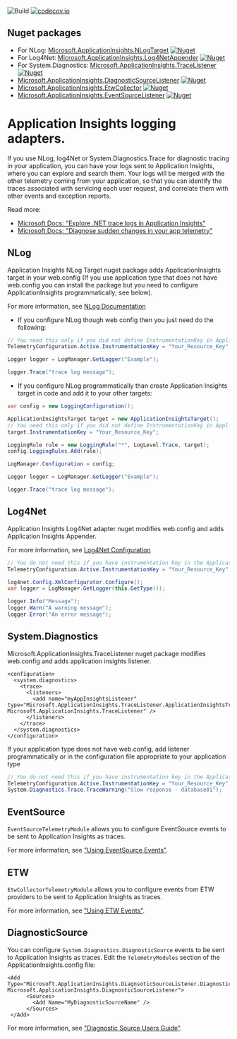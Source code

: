 ![Build](https://mseng.visualstudio.com/DefaultCollection/_apis/public/build/definitions/96a62c4a-58c2-4dbb-94b6-5979ebc7f2af/2637/badge) 
[![codecov.io](https://codecov.io/github/Microsoft/ApplicationInsights-dotnet-logging/coverage.svg?branch=develop)](https://codecov.io/github/Microsoft/ApplicationInsights-dotnet-logging?branch=develop)

## Nuget packages

- For NLog:
 [Microsoft.ApplicationInsights.NLogTarget](http://www.nuget.org/packages/Microsoft.ApplicationInsights.NLogTarget/)
[![Nuget](https://img.shields.io/nuget/vpre/Microsoft.ApplicationInsights.NLogTarget.svg)](https://www.nuget.org/packages/Microsoft.ApplicationInsights.NLogTarget/)
- For Log4Net: [Microsoft.ApplicationInsights.Log4NetAppender](http://www.nuget.org/packages/Microsoft.ApplicationInsights.Log4NetAppender/)
[![Nuget](https://img.shields.io/nuget/vpre/Microsoft.ApplicationInsights.Log4NetAppender.svg)](https://www.nuget.org/packages/Microsoft.ApplicationInsights.Log4NetAppender/)
- For System.Diagnostics: [Microsoft.ApplicationInsights.TraceListener](http://www.nuget.org/packages/Microsoft.ApplicationInsights.TraceListener/)
[![Nuget](https://img.shields.io/nuget/vpre/Microsoft.ApplicationInsights.TraceListener.svg)](https://www.nuget.org/packages/Microsoft.ApplicationInsights.TraceListener/)
- [Microsoft.ApplicationInsights.DiagnosticSourceListener](http://www.nuget.org/packages/Microsoft.ApplicationInsights.DiagnosticSourceListener/)
[![Nuget](https://img.shields.io/nuget/vpre/Microsoft.ApplicationInsights.DiagnosticSourceListener.svg)](https://www.nuget.org/packages/Microsoft.ApplicationInsights.DiagnosticSourceListener/)
- [Microsoft.ApplicationInsights.EtwCollector](http://www.nuget.org/packages/Microsoft.ApplicationInsights.EtwCollector/)
[![Nuget](https://img.shields.io/nuget/vpre/Microsoft.ApplicationInsights.EtwCollector.svg)](https://www.nuget.org/packages/Microsoft.ApplicationInsights.EtwCollector/)
- [Microsoft.ApplicationInsights.EventSourceListener](http://www.nuget.org/packages/Microsoft.ApplicationInsights.EventSourceListener/)
[![Nuget](https://img.shields.io/nuget/vpre/Microsoft.ApplicationInsights.EventSourceListener.svg)](https://www.nuget.org/packages/Microsoft.ApplicationInsights.EventSourceListener/)

Application Insights logging adapters. 
==============================

If you use NLog, log4Net or System.Diagnostics.Trace for diagnostic tracing in your  application, you can have your logs sent to Application Insights, where you can explore and search them. Your logs will be merged with the other telemetry coming from your application, so that you can identify the traces associated with servicing each user request, and correlate them with other events and exception reports.

Read more:
- [Microsoft Docs: "Explore .NET trace logs in Application Insights"](https://docs.microsoft.com/azure/application-insights/app-insights-asp-net-trace-logs)
- [Microsoft Docs: "Diagnose sudden changes in your app telemetry"](https://docs.microsoft.com/azure/application-insights/app-insights-analytics-diagnostics#trace)

## NLog
Application Insights NLog Target nuget package adds ApplicationInsights target in your web.config (If you use application type that does not have web.config you can install the package but you need to configure ApplicationInsights programmatically; see below). 

For more information, see [NLog Documentation](https://github.com/nlog/NLog/wiki/Configuration-API) 

- If you configure NLog though web config then you just need do the following:

```csharp
// You need this only if you did not define InstrumentationKey in ApplicationInsights.config
TelemetryConfiguration.Active.InstrumentationKey = "Your_Resource_Key";

Logger logger = LogManager.GetLogger("Example");

logger.Trace("trace log message");
```

- If you configure NLog programmatically than create Application Insights target in code and add it to your other targets:

```csharp
var config = new LoggingConfiguration();

ApplicationInsightsTarget target = new ApplicationInsightsTarget();
// You need this only if you did not define InstrumentationKey in ApplicationInsights.config or want to use different instrumentation key
target.InstrumentationKey = "Your_Resource_Key";

LoggingRule rule = new LoggingRule("*", LogLevel.Trace, target);
config.LoggingRules.Add(rule);

LogManager.Configuration = config;

Logger logger = LogManager.GetLogger("Example");

logger.Trace("trace log message");
``` 



## Log4Net

Application Insights Log4Net adapter nuget modifies web.config and adds Application Insights Appender.

For more information, see [Log4Net Configuration](https://logging.apache.org/log4net/release/manual/configuration.html)

```csharp
// You do not need this if you have instrumentation key in the ApplicationInsights.config
TelemetryConfiguration.Active.InstrumentationKey = "Your_Resource_Key";

log4net.Config.XmlConfigurator.Configure();
var logger = LogManager.GetLogger(this.GetType());

logger.Info("Message");
logger.Warn("A warning message");
logger.Error("An error message");
```

## System.Diagnostics

Microsoft.ApplicationInsights.TraceListener nuget package modifies web.config and adds application insights listener. 

```
<configuration>
  <system.diagnostics>
    <trace>
      <listeners>
        <add name="myAppInsightsListener" type="Microsoft.ApplicationInsights.TraceListener.ApplicationInsightsTraceListener, Microsoft.ApplicationInsights.TraceListener" />
      </listeners>
    </trace>
  </system.diagnostics>
</configuration>
```

If your application type does not have web.config, add listener programmatically or in the configuration file appropriate to your application type

```csharp
// You do not need this if you have instrumentation key in the ApplicationInsights.config
TelemetryConfiguration.Active.InstrumentationKey = "Your_Resource_Key";
System.Diagnostics.Trace.TraceWarning("Slow response - database01");

``` 


## EventSource

`EventSourceTelemetryModule` allows you to configure EventSource events to be sent to Application Insights as traces. 

For more information, see ["Using EventSource Events"](https://docs.microsoft.com/azure/application-insights/app-insights-asp-net-trace-logs#using-eventsource-events).


## ETW

`EtwCollectorTelemetryModule` allows you to configure events from ETW providers to be sent to Application Insights as traces. 

For more information, see ["Using ETW Events"](https://docs.microsoft.com/azure/application-insights/app-insights-asp-net-trace-logs#using-etw-events).


## DiagnosticSource

You can configure `System.Diagnostics.DiagnosticSource` events to be sent to Application Insights as traces.
Edit the `TelemetryModules` section of the ApplicationInsights.config file:

```
<Add Type="Microsoft.ApplicationInsights.DiagnsoticSourceListener.DiagnosticSourceTelemetryModule, Microsoft.ApplicationInsights.DiagnosticSourceListener">
      <Sources>
        <Add Name="MyDiagnosticSourceName" />
      </Sources>
 </Add>
 ```

For more information, see ["Diagnostic Source Users Guide"](https://github.com/dotnet/corefx/blob/master/src/System.Diagnostics.DiagnosticSource/src/DiagnosticSourceUsersGuide.md).


